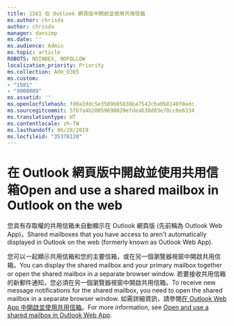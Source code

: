 ```yaml
---
title: 1581 在 Outlook 網頁版中開啟並使用共用信箱
ms.author: chrisda
author: chrisda
manager: dansimp
ms.date: ''
ms.audience: Admin
ms.topic: article
ROBOTS: NOINDEX, NOFOLLOW
localization_priority: Priority
ms.collection: Adm_O365
ms.custom:
- "1581"
- "9000089"
ms.assetid: ''
ms.openlocfilehash: fd0a3ddc5e3589b05838ba7542cba0b8140f0adc
ms.sourcegitcommit: 5fb7a4b28859690020efdea630d03e70cc0e6334
ms.translationtype: HT
ms.contentlocale: zh-TW
ms.lasthandoff: 06/28/2019
ms.locfileid: "35378120"
---
```

# <a name="open-and-use-a-shared-mailbox-in-outlook-on-the-web"></a><span data-ttu-id="6ad23-102">在 Outlook 網頁版中開啟並使用共用信箱</span><span class="sxs-lookup"><span data-stu-id="6ad23-102">Open and use a shared mailbox in Outlook on the web</span></span>

<span data-ttu-id="6ad23-103">您具有存取權的共用信箱未自動顯示在 Outlook 網頁版 (先前稱為 Outlook Web App)。</span><span class="sxs-lookup"><span data-stu-id="6ad23-103">Shared mailboxes that you have access to aren't automatically displayed in Outlook on the web (formerly known as Outlook Web App).</span></span>

<span data-ttu-id="6ad23-104">您可以一起顯示共用信箱和您的主要信箱，或在另一個瀏覽器視窗中開啟共用信箱。</span><span class="sxs-lookup"><span data-stu-id="6ad23-104">You can display the shared mailbox and your primary mailbox together or open the shared mailbox in a separate browser window.</span></span> <span data-ttu-id="6ad23-105">若要接收共用信箱的新郵件通知，您必須在另一個瀏覽器視窗中開啟共用信箱。</span><span class="sxs-lookup"><span data-stu-id="6ad23-105">To receive new message notifications for the shared mailbox, you need to open the shared mailbox in a separate browser window.</span></span> <span data-ttu-id="6ad23-106">如需詳細資訊，請參閱[在 Outlook Web App 中開啟並使用共用信箱](https://support.office.com/article/BC127866-42BE-4DE7-92AE-1EF2F787FD5C)。</span><span class="sxs-lookup"><span data-stu-id="6ad23-106">For more information, see [Open and use a shared mailbox in Outlook Web App](https://support.office.com/article/BC127866-42BE-4DE7-92AE-1EF2F787FD5C).</span></span>

